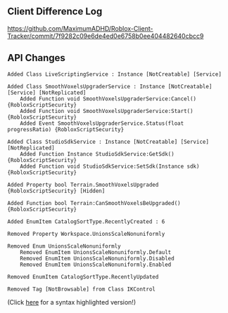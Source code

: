 ## Client Difference Log

https://github.com/MaximumADHD/Roblox-Client-Tracker/commit/7f9282c09e6de4ed0e6758b0ee404482640cbcc9

## API Changes

```plain
Added Class LiveScriptingService : Instance [NotCreatable] [Service]

Added Class SmoothVoxelsUpgraderService : Instance [NotCreatable] [Service] [NotReplicated]
	Added Function void SmoothVoxelsUpgraderService:Cancel() {RobloxScriptSecurity}
	Added Function void SmoothVoxelsUpgraderService:Start() {RobloxScriptSecurity}
	Added Event SmoothVoxelsUpgraderService.Status(float progressRatio) {RobloxScriptSecurity}

Added Class StudioSdkService : Instance [NotCreatable] [Service] [NotReplicated]
	Added Function Instance StudioSdkService:GetSdk() {RobloxScriptSecurity}
	Added Function void StudioSdkService:SetSdk(Instance sdk) {RobloxScriptSecurity}

Added Property bool Terrain.SmoothVoxelsUpgraded {RobloxScriptSecurity} [Hidden]

Added Function bool Terrain:CanSmoothVoxelsBeUpgraded() {RobloxScriptSecurity}

Added EnumItem CatalogSortType.RecentlyCreated : 6

Removed Property Workspace.UnionsScaleNonuniformly

Removed Enum UnionsScaleNonuniformly
	Removed EnumItem UnionsScaleNonuniformly.Default
	Removed EnumItem UnionsScaleNonuniformly.Disabled
	Removed EnumItem UnionsScaleNonuniformly.Enabled

Removed EnumItem CatalogSortType.RecentlyUpdated

Removed Tag [NotBrowsable] from Class IKControl
```

(Click [here](https://maximumadhd.github.io/Roblox-API-History.html#560) for a syntax highlighted version!)